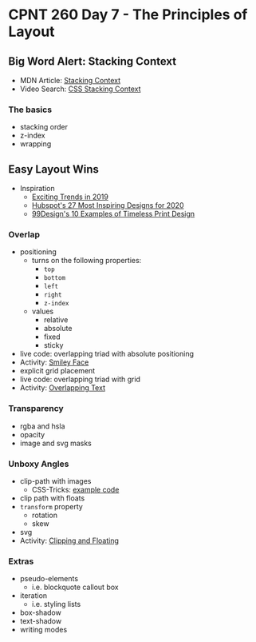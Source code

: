 # CPNT 260 Day 7 - The Principles of Layout
## Big Word Alert: Stacking Context
- MDN Article: [Stacking Context](https://developer.mozilla.org/en-US/docs/Web/CSS/CSS_Positioning/Understanding_z_index/The_stacking_context)
- Video Search: [CSS Stacking Context](https://www.google.com/search?q=css+stacking+context&tbm=vid)

### The basics
- stacking order
- z-index
- wrapping

## Easy Layout Wins
- Inspiration
  - [Exciting Trends in 2019](https://thenextweb.com/creative/2018/12/19/10-exciting-web-design-trends-you-2019/)
  - [Hubspot's 27 Most Inspiring Designs for 2020](https://blog.hubspot.com/marketing/best-website-designs-list)
  - [99Design's 10 Examples of Timeless Print Design](https://99designs.ca/blog/creative-inspiration/10-examples-of-timeless-print-design/)

### Overlap
- positioning
  - turns on the following properties:
    - `top`
    - `bottom`
    - `left`
    - `right`
    - `z-index`
  - values
    - relative
    - absolute
    - fixed
    - sticky
- live code: overlapping triad with absolute positioning
- Activity: [Smiley Face](activities/absolute-positioning/README.md)
- explicit grid placement
- live code: overlapping triad with grid
- Activity: [Overlapping Text](activities/hero-overlap/README.md)

### Transparency
- rgba and hsla
- opacity
- image and svg masks

### Unboxy Angles
- clip-path with images
  - CSS-Tricks: [example code](https://css-tricks.com/almanac/properties/c/clip-path/)
- clip path with floats
- `transform` property
  - rotation
  - skew
- svg
- Activity: [Clipping and Floating](activities/hero-clip-path/README.md)

### Extras
- pseudo-elements
  - i.e. blockquote callout box
- iteration
  - i.e. styling lists
- box-shadow
- text-shadow
- writing modes